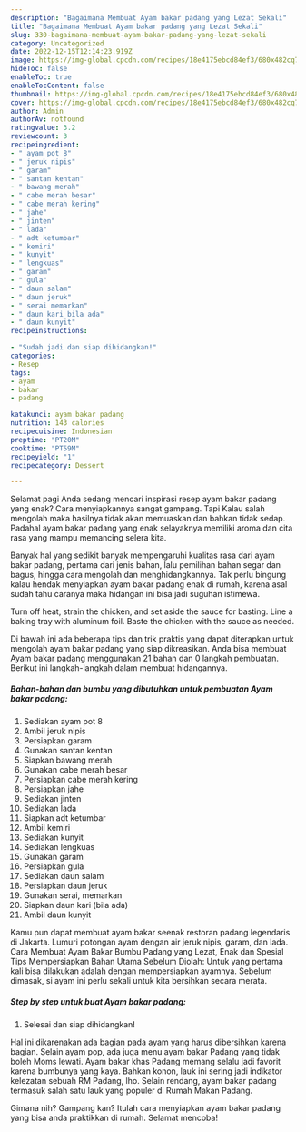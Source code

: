 ```yaml
---
description: "Bagaimana Membuat Ayam bakar padang yang Lezat Sekali"
title: "Bagaimana Membuat Ayam bakar padang yang Lezat Sekali"
slug: 330-bagaimana-membuat-ayam-bakar-padang-yang-lezat-sekali
category: Uncategorized
date: 2022-12-15T12:14:23.919Z
image: https://img-global.cpcdn.com/recipes/18e4175ebcd84ef3/680x482cq70/ayam-bakar-padang-foto-resep-utama.jpg
hideToc: false
enableToc: true
enableTocContent: false
thumbnail: https://img-global.cpcdn.com/recipes/18e4175ebcd84ef3/680x482cq70/ayam-bakar-padang-foto-resep-utama.jpg
cover: https://img-global.cpcdn.com/recipes/18e4175ebcd84ef3/680x482cq70/ayam-bakar-padang-foto-resep-utama.jpg
author: Admin
authorAv: notfound
ratingvalue: 3.2
reviewcount: 3
recipeingredient:
- " ayam pot 8"
- " jeruk nipis"
- " garam"
- " santan kentan"
- " bawang merah"
- " cabe merah besar"
- " cabe merah kering"
- " jahe"
- " jinten"
- " lada"
- " adt ketumbar"
- " kemiri"
- " kunyit"
- " lengkuas"
- " garam"
- " gula"
- " daun salam"
- " daun jeruk"
- " serai memarkan"
- " daun kari bila ada"
- " daun kunyit"
recipeinstructions:

- "Sudah jadi dan siap dihidangkan!"
categories:
- Resep
tags:
- ayam
- bakar
- padang

katakunci: ayam bakar padang 
nutrition: 143 calories
recipecuisine: Indonesian
preptime: "PT20M"
cooktime: "PT59M"
recipeyield: "1"
recipecategory: Dessert

---
```



Selamat pagi Anda sedang mencari inspirasi resep ayam bakar padang yang enak? Cara menyiapkannya sangat gampang. Tapi Kalau salah mengolah maka hasilnya tidak akan memuaskan dan bahkan tidak sedap. Padahal ayam bakar padang yang enak selayaknya memiliki aroma dan cita rasa yang mampu memancing selera kita.


Banyak hal yang sedikit banyak mempengaruhi kualitas rasa dari ayam bakar padang, pertama dari jenis bahan, lalu pemilihan bahan segar dan bagus, hingga cara mengolah dan menghidangkannya. Tak perlu bingung kalau hendak menyiapkan ayam bakar padang enak di rumah, karena asal sudah tahu caranya maka hidangan ini bisa jadi suguhan istimewa.

Turn off heat, strain the chicken, and set aside the sauce for basting. Line a baking tray with aluminum foil. Baste the chicken with the sauce as needed.


Di bawah ini ada beberapa tips dan trik praktis yang dapat diterapkan untuk mengolah ayam bakar padang yang siap dikreasikan. Anda bisa membuat Ayam bakar padang menggunakan 21 bahan dan 0 langkah pembuatan. Berikut ini langkah-langkah dalam membuat hidangannya.

<!--inarticleads1-->

##### Bahan-bahan dan bumbu yang dibutuhkan untuk pembuatan Ayam bakar padang:

1. Sediakan  ayam pot 8
1. Ambil  jeruk nipis
1. Persiapkan  garam
1. Gunakan  santan kentan
1. Siapkan  bawang merah
1. Gunakan  cabe merah besar
1. Persiapkan  cabe merah kering
1. Persiapkan  jahe
1. Sediakan  jinten
1. Sediakan  lada
1. Siapkan  adt ketumbar
1. Ambil  kemiri
1. Sediakan  kunyit
1. Sediakan  lengkuas
1. Gunakan  garam
1. Persiapkan  gula
1. Sediakan  daun salam
1. Persiapkan  daun jeruk
1. Gunakan  serai, memarkan
1. Siapkan  daun kari (bila ada)
1. Ambil  daun kunyit


Kamu pun dapat membuat ayam bakar seenak restoran padang legendaris di Jakarta. Lumuri potongan ayam dengan air jeruk nipis, garam, dan lada. Cara Membuat Ayam Bakar Bumbu Padang yang Lezat, Enak dan Spesial Tips Mempersiapkan Bahan Utama Sebelum Diolah: Untuk yang pertama kali bisa dilakukan adalah dengan mempersiapkan ayamnya. Sebelum dimasak, si ayam ini perlu sekali untuk kita bersihkan secara merata. 

<!--inarticleads2-->

##### Step by step untuk buat Ayam bakar padang:


1. Selesai dan siap dihidangkan!

Hal ini dikarenakan ada bagian pada ayam yang harus dibersihkan karena bagian. Selain ayam pop, ada juga menu ayam bakar Padang yang tidak boleh Moms lewati. Ayam bakar khas Padang memang selalu jadi favorit karena bumbunya yang kaya. Bahkan konon, lauk ini sering jadi indikator kelezatan sebuah RM Padang, lho. Selain rendang, ayam bakar padang termasuk salah satu lauk yang populer di Rumah Makan Padang. 

Gimana nih? Gampang kan? Itulah cara menyiapkan ayam bakar padang yang bisa anda praktikkan di rumah. Selamat mencoba!
